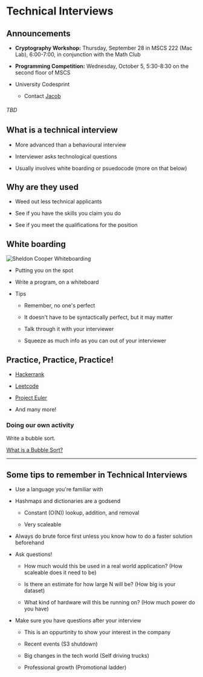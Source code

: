 # Technical Interviews

## Announcements

  - **Cryptography Workshop:** Thursday, September 28 in MSCS 222 (Mac Lab), 6:00-7:00, in conjunction with the Math Club

  - **Programming Competition:** Wednesday, October 5, 5:30-8:30 on the second floor of MSCS
  
  - University Codesprint
  
    - Contact [Jacob](mailto:jacob.schlecht@okstate.edu)

###### TBD

## What is a technical interview

  - More advanced than a behavioural interview
  
  - Interviewer asks technological questions
  
  - Usually involves white boarding or psuedocode (more on that below)
  
## Why are they used

  - Weed out less technical applicants
  
  - See if you have the skills you claim you do
  
  - See if you meet the qualifications for the position
  
## White boarding

![Sheldon Cooper Whiteboarding](https://lh5.googleusercontent.com/-oCRcS137jKk/UqH-D8Gkg7I/AAAAAAAAAG4/QdJaXGThnIM/w800-h800/Sheldon_Whiteboarding_2.png)

  - Putting you on the spot
  
  - Write a program, on a whiteboard
  
  - Tips
  
    - Remember, no one's perfect
    
    - It doesn't have to be syntactically perfect, but it may matter
    
    - Talk through it with your interviewer
    
    - Squeeze as much info as you can out of your interviewer
    
## Practice, Practice, Practice!

  - [Hackerrank](https://www.hackerrank.com)
  
  - [Leetcode](https://leetcode.com)
  
  - [Project Euler](https://projecteuler.net/)
  
  - And many more!
  
### Doing our own activity

Write a bubble sort.

[What is a Bubble Sort?](https://webmshare.com/GGrXE)

---

## Some tips to remember in Technical Interviews

  - Use a language you're familiar with

  - Hashmaps and dictionaries are a godsend
  
    - Constant (O(N)) lookup, addition, and removal
    
    - Very scaleable
    
  - Always do brute force first unless you know how to do a faster solution beforehand
  
  - Ask questions!
  
    - How much would this be used in a real world application? (How scaleable does it need to be)
    
    - Is there an estimate for how large N will be? (How big is your dataset)
    
    - What kind of hardware will this be running on? (How much power do you have)
    
  - Make sure you have questions after your interview

    - This is an oppurtinity to show your interest in the company
    
    - Recent events (S3 shutdown)
    
    - Big changes in the tech world (Self driving trucks)
    
    - Professional growth (Promotional ladder)
